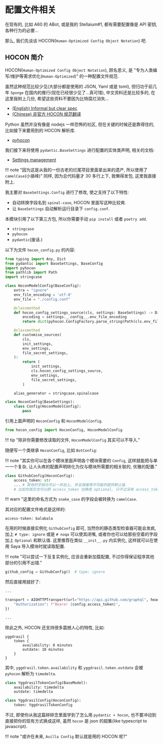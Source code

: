 # 配置文件相关

在现有的, 比如 A60 的 ABot, 或是我的 Stellaium#1, 都有需要配置像是 API 密钥, 各种行为的必要...

那么, 我们先谈谈 HOCON(`Human-Optimized Config Object Notation`) 吧.

## HOCON 简介

HOCON(`Human-Optimized Config Object Notation`), 顾名思义, 是 "专为人类编写/维护等需求优化(`Human-Optimized`)" 的一种配置文件规范.

虽然这种规范比较少见(大部分都是使用的 JSON, Yaml 或是 toml), 但归功于前几年 `Sponge` 在国内的推行(现在已经很少见了...真可惜),
中文资料还是比较多的, 在这里我附上几份, 希望这些资料不要因为比特腐烂消失...

 - [(English) Informal but clear spec](https://github.com/lightbend/config/blob/master/HOCON.md)
 - [(Chinese) 非官方 HOCON 规范翻译](https://github.com/ustc-zzzz/HOCON-CN-Translation)

Python 虽然并没有像是 nodejs 一样恐怖的社区, 但在关键的时候还是靠得住的, 比如接下来要用到的 HOCON 解析库.

 - [pyhocon](https://github.com/chimpler/pyhocon)

我们接下来将使用 `pydantic.BaseSettings` 进行配置的实体类声明, 相关的文档:

 - [Settings management](https://pydantic-docs.helpmanual.io/usage/settings/)

!!! note "因为这是从我的一份古老的烂尾项目里面拿出来的遗产, 所以使用了 `camelCase`(小骆峰)"
    同样, 因为总代码量才 30 多行上下, 我懒得发包, 这里我直接附上.

我主要对 `BaseSettings.Config` 进行了修改, 使之支持了以下特性:

 - 自动转换字段名到 `spinal-case`, HOCON 里面写这种比较爽.
 - 让 `BaseSettings` 自动解析运行目录下 `config.conf`.

本模块引用了以下第三方包, 所以你需要手动 `pip install` 或者 `poetry add`.

 - `stringcase`
 - `pyhocon`
 - `pydantic`(废话.)

以下为文件 `hocon_config.py` 的内容:

```python title="hocon_config.py"
from typing import Any, Dict
from pydantic import BaseSettings, BaseConfig
import pyhocon
from pathlib import Path
import stringcase

class HoconModelConfig(BaseConfig):
    extra = "ignore"
    env_file_encoding = 'utf-8'
    env_file = "./config.conf"

    @classmethod
    def hocon_config_settings_source(cls, settings: BaseSettings) -> Dict[str, Any]:
        encoding = settings.__config__.env_file_encoding
        return dict(pyhocon.ConfigFactory.parse_string(Path(cls.env_file).read_text(encoding)))

    @classmethod
    def customise_sources(
        cls,
        init_settings,
        env_settings,
        file_secret_settings,
    ):
        return (
            init_settings,
            cls.hocon_config_settings_source,
            env_settings,
            file_secret_settings,
        )

    alias_generator = stringcase.spinalcase

class HoconConfig(BaseSettings):
    class Config(HoconModelConfig):
        pass
```

引用上面声明的 `HoconConfig` 和 `HoconModelConfig`.

```python
from hocon_config import HoconConfig, HoconModelConfig
```

!!! tip "除非你需要修改读取的文件, `HoconModelConfig` 其实可以不导入."

随便写一个类继承 `HoconConfig`, 比如 `BotConfig`:

!!! note "其实你可以在各个模块里面声明各个模块需要的 `Config`, 这样就能把与单一一个复杂, 让人头疼的配置声明转化为仅与模块所需要的相关联的, 优雅的配置."

```python
class GithubConfig(HoconConfig):
    access_token: str
    ... # 其他的字段也可以一并加上, 并且我推荐尽可能的提供默认值.
    # 比如你其实也可以把 access_token 也换成 optional, 只不过没有 access_token, github 会疯狂给你返回 429 就是了.
```

!!! warn "这里的命名方式为 `snake_case` 的字段会被转换为 `camelCase`.

其对应的配置文件格式是这样的:

```hocon
access-token: balabala
```

在用的时候直接实例化 `GithubConfig` 即可, 当然你的静态类型检查器可能会发疯, 加上 `# type: ignore` 或是 `# noqa` 可以使其闭嘴,
或者你也可以给那些空着的字段加上 `Optional` 和默认值.
这里推荐在类似 `__init__.py` 内实例化, 这样就可以在使用 Saya 导入模块时就读取配置.

!!! note "可以尝试一下反复实例化, 应该会重新加载配置, 不过你得保证程序其他部分的引用不出错."

```python
github_config = GithubConfig()  # type: ignore
```

然后直接用就好了:

```python
...

transport = AIOHTTPTransport(url="https://api.github.com/graphql", headers={
    "Authorization": f"Bearer {config.access_token}",
})

...
```

除此之外, HOCON 还支持很多震撼人心的特性, 比如:

```hocon
yggdrasil {
    token {
        availability: 8 minutes
        outdate: 10 minutes
    }
}
```

其中, `yggdrasil.token.availability` 和 `yggdrasil.token.outdate` 会被 `pyhocon` 解析为 `timedelta`.

```python
class YggdrasilTokenConfig(BaseModel):
    availability: timedelta
    outdate: timedelta

class YggdrasilConfig(HoconConfig):
    token: YggdrasilTokenConfig
```

不过, 即使你从我这篇碎碎念里面学到了怎么用 `pydantic + hocon`,
也不要冲动到直接把你的现有方式换成这样, 虽然 `hocon` 是 json 的超集(like typescript to javascript).

!!! note "或许在未来, `Avilla Config` 默认就是用的 HOCON 呢?"
